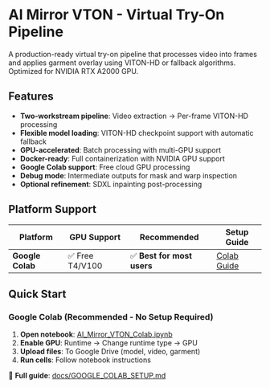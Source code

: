 # AI Mirror VTON - Virtual Try-On Pipeline

A production-ready virtual try-on pipeline that processes video into frames and applies garment overlay using VITON-HD or fallback algorithms. Optimized for NVIDIA RTX A2000 GPU.

## Features

- **Two-workstream pipeline**: Video extraction → Per-frame VITON-HD processing
- **Flexible model loading**: VITON-HD checkpoint support with automatic fallback
- **GPU-accelerated**: Batch processing with multi-GPU support
- **Docker-ready**: Full containerization with NVIDIA GPU support
- **Google Colab support**: Free cloud GPU processing
- **Debug mode**: Intermediate outputs for mask and warp inspection
- **Optional refinement**: SDXL inpainting post-processing

## Platform Support

| Platform | GPU Support | Recommended | Setup Guide |
|----------|-------------|-------------|-------------|
| **Google Colab** | ✅ Free T4/V100 | ✅ **Best for most users** | [Colab Guide](docs/GOOGLE_COLAB_SETUP.md) |

## Quick Start

### Google Colab (Recommended - No Setup Required)

1. **Open notebook**: [AI_Mirror_VTON_Colab.ipynb](AI_Mirror_VTON_Colab.ipynb)
2. **Enable GPU**: Runtime → Change runtime type → GPU
3. **Upload files**: To Google Drive (model, video, garment)
4. **Run cells**: Follow notebook instructions

📖 **Full guide**: [docs/GOOGLE_COLAB_SETUP.md](docs/GOOGLE_COLAB_SETUP.md)
